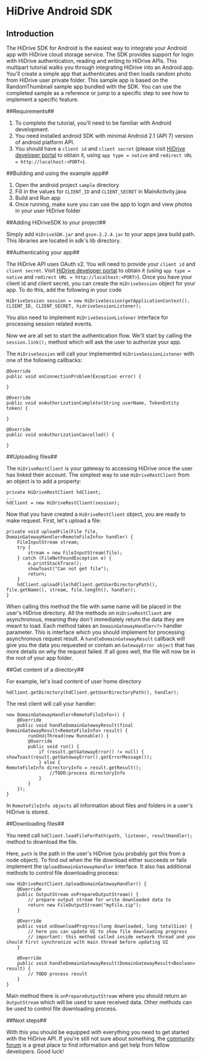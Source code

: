# HiDrive Android SDK #
## Introduction ##

The HiDrive SDK for Android is the easiest way to integrate your Android app with HiDrive cloud storage service. The SDK provides support for login with HiDrive authentication, reading and writing to HiDrive APIs.
This multipart tutorial walks you through integrating HiDrive into an Android app. You'll create a simple app that authenticates and then loads random photo from HiDrive user private folder.
This sample app is based on the RandomThumbnail sample app bundled with the SDK. You can use the completed sample as a reference or jump to a specific step to see how to implement a specific feature.


##Requirements##

1. To complete the tutorial, you'll need to be familiar with Android development.
2. You need installed android SDK with minimal Android 2.1 (API 7) version of android platform API.
3. You should have a `client id` and `client secret` (please visit [HiDrive developer portal](https://dev.strato.com/hidrive/) to obtain it, using `app type = native` and `redirect URL = http://localhost:<PORT>`).


##Building and using the example app##

1.	Open the android project `sample` directory
2.	Fill in the values for `CLIENT_ID` and `CLIENT_SECRET` in MainActivity.java 
3.	Build and Run app 
4.	Once running, make sure you can use the app to login and view photos in your user HiDrive folder


##Adding HiDriveSDK to your project##

Simply add `HiDriveSDK.jar` and `gson-2.2.4.jar` to your apps java build path. This libraries are located in sdk's lib directory.

##Authenticating your app##

The HiDrive API uses OAuth v2. 
You will need to provide your `client id` and `client secret`. Visit [HiDrive developer portal](https://dev.strato.com/) to obtain it (using `app type = native` and `redirect URL = http://localhost:<PORT>`). Once you have your client id and client secret, you can create the `HiDriveSession` object for your app. To do this, add the following in your code  
```
HiDriveSession session = new HiDriveSession(getApplicationContext(), CLIENT_ID, CLIENT_SECRET, hidriveSessionListener);
```
You also need to implement `HiDriveSessionListener` interface for processing session related events.

Now we are all set to start the authentication flow. We'll start by calling the `session.link();`
method which will ask the user to authorize your app.    

The `HiDriveSession` will call your implemented `HiDriveSessionListener` with one of the following callbacks:
```
@Override
public void onConnectionProblem(Exception error) {

}

@Override
public void onAuthorizationComplete(String userName, TokenEntity token) {

}

@Override
public void onAuthorizationCancelled() {

}
```
##Uploading files##

The `HiDriveRestClient` is your gateway to accessing HiDrive once the user has linked their account. The simplest way to use `HiDriveRestClient` from an object is to add a property:
```
private HiDriveRestClient hdClient;
...
hdClient = new HiDriveRestClient(session);
```
Now that you have created a `HiDriveRestClient` object, you are ready to make request. First, let's upload a file: 
```
private void uploadFile(File file, DomainGatewayHandler<RemoteFileInfo> handler) {
	FileInputStream stream;
	try {
		stream = new FileInputStream(file);
	} catch (FileNotFoundException e) {
		e.printStackTrace();
		showToast("Can not get file");
		return;
	}
	hdClient.uploadFile(hdClient.getUserDirectoryPath(), file.getName(), stream, file.length(), handler);
}
```

When calling this method the file with same name  will be placed in the user's HiDrive directory. 
All the methods on `HiDriveRestClient` are asynchronous, meaning they don't immediately return the data they are meant to load. Each method takes an `DomainGatewayHandler<?>` handler parameter. This is interface which you should implement for processing asynchronous request result. A `handleDomainGatewayResult` callback will give you the data you requested or contain an `GatewayError object` that has more details on why the request failed. 
If all goes well, the file will now be in the root of your app folder. 

##Get content of a directory##

For example, let's load content of user home directory
```
hdClient.getDirectory(hdClient.getUserDirectoryPath(), handler);
```

The rest client will call your handler:
```
new DomainGatewayHandler<RemoteFileInfo>() {
	@Override
	public void handleDomainGatewayResult(final DomainGatewayResult<RemoteFileInfo> result) {
		runOnUiThread(new Runnable() {
		@Override
		public void run() {
			if (result.getGatewayError() != null) {								showToast(result.getGatewayError().getErrorMessage());
			} else {												RemoteFileInfo directoryInfo = result.getResult();
				//TODO:process directoryInfo
			}
		}
	});
}
```
In `RemoteFileInfo objects` all information about files and folders in a user's HiDrive is stored.

##Downloading files##

You need call `hdClient.loadFileForPath(path, listener, resultHandler);` method to download the file. 

Here, `path` is the path in the user's HiDrive (you probably got this from a node object). 
To find out when the file download either succeeds or fails implement the `UploadDomainGatewayHandler` interface. It also has additional methods to control file downloading process:
```
new HiDriveRestClient.UploadDomainGatewayHandler() {
	@Override
	public OutputStream onPrepareOutputStream() {
		// prepare output stream for write downloaded data to
		return new FileOutputStream("myFile.zip");
	}
			
	@Override
	public void onDownloadProgress(long downloaded, long totalSize) {
		// here you can update UI to show file downloading progress
		// important: this method called inside network thread and you should first synchronize with main thread before updating UI	
	}
			
	@Override
	public void handleDomainGatewayResult(DomainGatewayResult<Boolean> result) {
		// TODO process result	
	}
}
```
Main method there is `onPrepareOutputStream` where you should return an `OutputStream` which will be used to save received data. Other methods can be used to control file downloading process.

##Next steps##

With this you should be equipped with everything you need to get started with the HiDrive API. If you're still not sure about something, the [community forum](https://dev.strato.com/hidrive/community) is a great place to find information and get help from fellow developers. Good luck!



